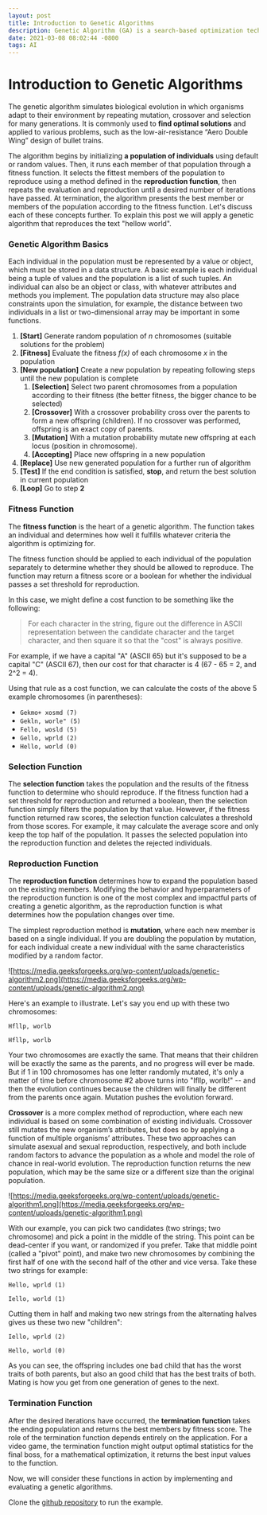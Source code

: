 ```yaml
---
layout: post
title: Introduction to Genetic Algorithms
description: Genetic Algorithm (GA) is a search-based optimization technique based on the principles of Genetics and Natural Selection.
date: 2021-03-08 08:02:44 -0800
tags: AI
---
```



# Introduction to Genetic Algorithms

The genetic algorithm simulates biological evolution in which organisms adapt to their environment by repeating mutation, crossover and selection for many generations. It is commonly used to **find optimal solutions** and applied to various problems, such as the low-air-resistance “Aero Double Wing” design of bullet trains.

The algorithm begins by initializing **a population of individuals** using default or random values. Then, it runs each member of that population through a fitness function. It selects the fittest members of the population to reproduce using a method defined in the **reproduction function**, then repeats the evaluation and reproduction until a desired number of iterations have passed. At termination, the algorithm presents the best member or members of the population according to the fitness function. Let's discuss each of these concepts further. To explain this post we will apply a genetic algorithm that reproduces the text "hellow world".

### Genetic Algorithm Basics

Each individual in the population must be represented by a value or object, which must be stored in a data structure. A basic example is each individual being a tuple of values and the population is a list of such tuples. An individual can also be an object or class, with whatever attributes and methods you implement. The population data structure may also place constraints upon the simulation, for example, the distance between two individuals in a list or two-dimensional array may be important in some functions.

1. **[Start]** Generate random population of *n* chromosomes (suitable solutions for the problem)
2. **[Fitness]** Evaluate the fitness *f(x)* of each chromosome *x* in the population
3. **[New population]** Create a new population by repeating following steps until the new population is complete
    1. **[Selection]** Select two parent chromosomes from a population according to their fitness (the better fitness, the bigger chance to be selected)
    2. **[Crossover]** With a crossover probability cross over the parents to form a new offspring (children). If no crossover was performed, offspring is an exact copy of parents.
    3. **[Mutation]** With a mutation probability mutate new offspring at each locus (position in chromosome).
    4. **[Accepting]** Place new offspring in a new population
4. **[Replace]** Use new generated population for a further run of algorithm
5. **[Test]** If the end condition is satisfied, **stop**, and return the best solution in current population
6. **[Loop]** Go to step **2**

### Fitness Function

The **fitness function** is the heart of a genetic algorithm. The function takes an individual and determines how well it fulfills whatever criteria the algorithm is optimizing for.

The fitness function should be applied to each individual of the population separately to determine whether they should be allowed to reproduce. The function may return a fitness score or a boolean for whether the individual passes a set threshold for reproduction.

In this case, we might define a cost function to be something like the following:

> For each character in the string, figure out the difference in ASCII representation between the candidate character and the target character, and then square it so that the "cost" is always positive.
> 

For example, if we have a capital "A" (ASCII 65) but it's supposed to be a capital "C" (ASCII 67), then our cost for that character is 4 (67 - 65 = 2, and 2^2 = 4).

Using that rule as a cost function, we can calculate the costs of the above 5 example chromosomes (in parentheses):

- `Gekmo+ xosmd (7)`
- `Gekln, worle" (5)`
- `Fello, wosld (5)`
- `Gello, wprld (2)`
- `Hello, world (0)`

### Selection Function

The **selection function** takes the population and the results of the fitness function to determine who should reproduce. If the fitness function had a set threshold for reproduction and returned a boolean, then the selection function simply filters the population by that value. However, if the fitness function returned raw scores, the selection function calculates a threshold from those scores. For example, it may calculate the average score and only keep the top half of the population. It passes the selected population into the reproduction function and deletes the rejected individuals.

### Reproduction Function

The **reproduction function** determines how to expand the population based on the existing members. Modifying the behavior and hyperparameters of the reproduction function is one of the most complex and impactful parts of creating a genetic algorithm, as the reproduction function is what determines how the population changes over time.

The simplest reproduction method is **mutation**, where each new member is based on a single individual. If you are doubling the population by mutation, for each individual create a new individual with the same characteristics modified by a random factor.

![https://media.geeksforgeeks.org/wp-content/uploads/genetic-algorithm2.png](https://media.geeksforgeeks.org/wp-content/uploads/genetic-algorithm2.png)

Here's an example to illustrate. Let's say you end up with these two chromosomes:

`Hfllp, worlb`

`Hfllp, worlb`

Your two chromosomes are exactly the same. That means that their children will be exactly the same as the parents, and no progress will ever be made. But if 1 in 100 chromosomes has one letter randomly mutated, it's only a matter of time before chromosome #2 above turns into "Ifllp, worlb!" -- and then the evolution continues because the children will finally be different from the parents once again. Mutation pushes the evolution forward.

**Crossover** is a more complex method of reproduction, where each new individual is based on some combination of existing individuals. Crossover still mutates the new organism’s attributes, but does so by applying a function of multiple organisms’ attributes. These two approaches can simulate asexual and sexual reproduction, respectively, and both include random factors to advance the population as a whole and model the role of chance in real-world evolution. The reproduction function returns the new population, which may be the same size or a different size than the original population.

![https://media.geeksforgeeks.org/wp-content/uploads/genetic-algorithm1.png](https://media.geeksforgeeks.org/wp-content/uploads/genetic-algorithm1.png)

With our example, you can pick two candidates (two strings; two chromosome) and pick a point in the middle of the string. This point can be dead-center if you want, or randomized if you prefer. Take that middle point (called a "pivot" point), and make two new chromosomes by combining the first half of one with the second half of the other and vice versa.
Take these two strings for example:

`Hello, wprld (1)`

`Iello, world (1)`

Cutting them in half and making two new strings from the alternating halves gives us these two new "children":

`Iello, wprld (2)`

`Hello, world (0)`

As you can see, the offspring includes one bad child that has the worst traits of both parents, but also an good child that has the best traits of both.
Mating is how you get from one generation of genes to the next.

### **Termination** Function

After the desired iterations have occurred, the **termination function** takes the ending population and returns the best members by fitness score. The role of the termination function depends entirely on the application. For a video game, the termination function might output optimal statistics for the final boss, for a mathematical optimization, it returns the best input values to the function.

Now, we will consider these functions in action by implementing and evaluating a genetic algorithms.

Clone the [github repository](https://github.com/jaumeCloquellCapo/Genetic-Algorithms) to run the example.